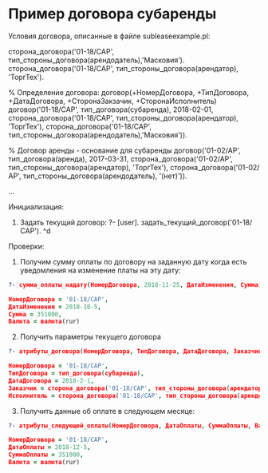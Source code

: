 # Пример договора субаренды

Условия договора, описанные в файле subleaseexample.pl:

сторона_договора('01-18/САР', тип_стороны_договора(арендодатель),'Масковия').
сторона_договора('01-18/САР', тип_стороны_договора(арендатор), 'ТоргТех').

% Определение договора: договор(+НомерДоговора, +ТипДоговора, +ДатаДоговора, +СторонаЗакзачик, +СторонаИсполнитель)
договор('01-18/САР', тип_договора(субаренда), 2018-02-01,
	сторона_договора('01-18/САР', тип_стороны_договора(арендатор), 'ТоргТех'),
	сторона_договора('01-18/САР', тип_стороны_договора(арендодатель),'Масковия')).

% Договор аренды - основание для субаренды
договор('01-02/АР', тип_договора(аренда), 2017-03-31,
	сторона_договора('01-02/АР', тип_стороны_договора(арендатор), 'ТоргТех'),
	сторона_договора('01-02/АР', тип_стороны_договора(арендодатель), '(нет)')).
  
...

Инициализация:

1. Задать текущий договор:
?- [user].
задать_текущий_договор('01-18/САР').
^d


Проверки:

1. Получим сумму оплаты по договору на заданную дату когда есть уведомления на изменение платы на эту дату:
``` Prolog
?- сумма_оплаты_надату(НомерДоговора, 2018-11-25, ДатаИзменения, Сумма, Валюта).

НомерДоговора = '01-18/САР',
ДатаИзменения = 2018-10-5,
Сумма = 351000,
Валюта = валюта(rur) 
```

2. Получить параметры текущего договора
``` Prolog
?- атрибуты_договора(НомерДоговора, ТипДоговора, ДатаДоговора, Заказчик, Исполнитель).

НомерДоговора = '01-18/САР',
ТипДоговора = тип_договора(субаренда),
ДатаДоговора = 2018-2-1,
Заказчик = сторона_договора('01-18/САР', тип_стороны_договора(арендатор), 'ТоргТех'),
Исполнитель = сторона_договора('01-18/САР', тип_стороны_договора(арендодатель), 'Масковия').
```

3. Получить данные об оплате в следующем месяце:
``` Prolog
?- атрибуты_следующей_оплаты(НомерДоговора, ДатаОплаты, СуммаОплаты, Валюта).

НомерДоговора = '01-18/САР',
ДатаОплаты = 2018-12-5,
СуммаОплаты = 351000,
Валюта = валюта(rur)
```
